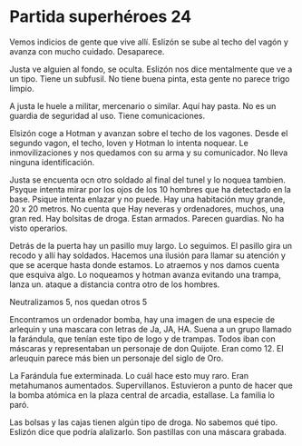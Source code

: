 # Partida superhéroes 24

Vemos indicios de gente que vive allí. Eslizón se sube al techo del vagón y avanza con mucho cuidado. Desaparece. 

Justa ve alguien al fondo, se oculta. Eslizón nos dice mentalmente que ve a un tipo. Tiene un subfusil. No tiene buena pinta, esta gente no parece trigo limpio. 


A justa le huele a militar, mercenario o similar. Aquí hay pasta. No es un guardia de seguridad al uso. Tiene comunicaciones. 

Elsizón coge a Hotman y avanzan sobre el techo de los vagones. Desde el segundo vagon, el techo, loven y Hotman lo intenta noquear. Le inmovilizaciones y nos quedamos con su arma y su comunicador. No lleva ninguna identificación. 

Justa se encuenta ocn otro soldado al final del tunel y lo noquea tambien. Psyque intenta mirar por los ojos de los 10 hombres que ha detectado en la base. Psique intenta enlazar y no puede. Hay una habitación muy grande, 20 x 20 metros. No cuenta que Hay neveras y ordenadores, muchos, una gran red. Hay bolsitas de droga. Estan armados. Parecen guardias. No ha visto operarios.  

Detrás de la puerta hay un pasillo muy largo. Lo seguimos. El pasillo gira un recodo y allí hay soldados. Hacemos una ilusión para llamar su atención y que se acerque hasta donde estamos. Lo atraemos y nos damos cuenta que esquiva algo. Lo noqueamos y hotman avanza evitando una trampa, lanza un. ataque a distancia contra otro de los hombres. 

Neutralizamos 5, nos quedan otros 5

Encontramos un ordenador bomba, hay una imagen de una especie de arlequin y una mascara con letras de Ja, JA, HA. Suena a un grupo llamado la farándula, que tenían este tipo de logo y de trampas. Todos iban con máscaras y representaban un personaje de don Quijote. Eran como 12. El arleuquin parece más bien un personaje del siglo de Oro. 

La Farándula fue exterminada. Lo cuál hace esto muy raro. Eran metahumanos aumentados. Supervillanos. Estuvieron a punto de hacer que la bomba atómica en la plaza central de arcadia, estallase. La familia lo paró. 

Las bolsas y las cajas tienen algún tipo de droga. No sabemos qué tipo. Eslizón dice que podría alalizarlo. Son pastillas con una máscara grabada.